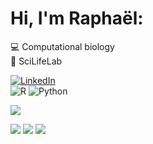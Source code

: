 # Hi, I'm Raphaël:
💻 Computational biology <br>
🌱 SciLifeLab <br>

[![LinkedIn](https://img.shields.io/badge/LinkedIn-%230077B5.svg?logo=linkedin&logoColor=white)](https://linkedin.com/in/raphael-mauron) <br>
![R](https://img.shields.io/badge/r-%23276DC3.svg?style=for-the-badge&logo=r&logoColor=white) ![Python](https://img.shields.io/badge/python-3670A0?style=for-the-badge&logo=python&logoColor=ffdd54) <br>

[![](https://visitcount.itsvg.in/api?id=rmauron&icon=2&color=3)](https://visitcount.itsvg.in)

![](https://nirzak-streak-stats.vercel.app/?user=rmauron&theme=shadow_green&hide_border=true) 
![](https://github-readme-stats.vercel.app/api/top-langs/?username=rmauron&theme=shadow_green&hide_border=true&include_all_commits=false&count_private=false&layout=compact)
![](https://github-contributor-stats.vercel.app/api?username=rmauron&limit=5&theme=shadow_green&combine_all_yearly_contributions=true)
